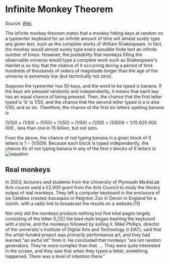 # Infinite Monkey Theorem
Source: [Wiki](https://en.wikipedia.org/wiki/Infinite_monkey_theorem)

The infinite monkey theorem states that a monkey hitting keys at random on a typewriter keyboard for an infinite amount of time will almost surely type any given text, such as the complete works of William Shakespeare. In fact, the monkey would almost surely type every possible finite text an infinite number of times. However, the probability that monkeys filling the observable universe would type a complete work such as Shakespeare's Hamlet is so tiny that the chance of it occurring during a period of time hundreds of thousands of orders of magnitude longer than the age of the universe is extremely low (but technically not zero). 

Suppose the typewriter has 50 keys, and the word to be typed is banana. If the keys are pressed randomly and independently, it means that each key has an equal chance of being pressed. Then, the chance that the first letter typed is 'b' is 1/50, and the chance that the second letter typed is a is also 1/50, and so on. Therefore, the chance of the first six letters spelling banana is 

(1/50) × (1/50) × (1/50) × (1/50) × (1/50) × (1/50) = (1/50)6 = 1/15 625 000 000 ,
less than one in 15 billion, but not zero.

From the above, the chance of not typing banana in a given block of 6 letters is 1 − (1/50)6. Because each block is typed independently, the chance Xn of not typing banana in any of the first n blocks of 6 letters is 
![equation](https://wikimedia.org/api/rest_v1/media/math/render/svg/ad70178c04e79e78166b1d8a7e61d4141463bb95)

## Real monkeys
In 2003, lecturers and students from the University of Plymouth MediaLab Arts course used a £2,000 grant from the Arts Council to study the literary output of real monkeys. They left a computer keyboard in the enclosure of six Celebes crested macaques in Paignton Zoo in Devon in England for a month, with a radio link to broadcast the results on a website.[11]

Not only did the monkeys produce nothing but five total pages largely consisting of the letter S,[12] the lead male began bashing the keyboard with a stone, and the monkeys followed by soiling it. Mike Phillips, director of the university's Institute of Digital Arts and Technology (i-DAT), said that the artist-funded project was primarily performance art, and they had learned "an awful lot" from it. He concluded that monkeys "are not random generators. They're more complex than that. ... They were quite interested in the screen, and they saw that when they typed a letter, something happened. There was a level of intention there."